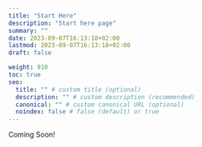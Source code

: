 ```yaml
---
title: "Start Here"
description: "Start here page"
summary: ""
date: 2023-09-07T16:13:18+02:00
lastmod: 2023-09-07T16:13:18+02:00
draft: false

weight: 910
toc: true
seo:
  title: "" # custom title (optional)
  description: "" # custom description (recommended)
  canonical: "" # custom canonical URL (optional)
  noindex: false # false (default) or true
---
```


Coming Soon!